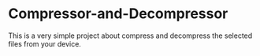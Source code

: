 # Compressor-and-Decompressor

This is a very simple project about compress and decompress the selected files from your device.
